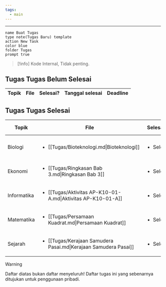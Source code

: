 ```yaml
---
tags:
  - main
---
```


- - -
```button
name Buat Tugas
type note(Tugas Baru) template
action New Task
color blue
folder Tugas
prompt true
```
> [!info] Kode Internal, Tidak penting.
## Tugas Tugas Belum Selesai
| Topik | File | Selesai? | Tanggal selesai | Deadline |
| ----- | ---- | -------- | --------------- | -------- |

## Tugas Tugas Selesai
| Topik       | File                                                                             | Selesai?                  | Tanggal selesai              | Deadline                     |
| ----------- | -------------------------------------------------------------------------------- | ------------------------- | ---------------------------- | ---------------------------- |
| Biologi     | <ul><li>[[Tugas/Bioteknologi.md\|Bioteknologi]]</li></ul>                       | <ul><li>Selesai</li></ul> | <ul><li>2024-05-25</li></ul> | <ul><li>2024-05-24</li></ul> |
| Ekonomi     | <ul><li>[[Tugas/Ringkasan Bab 3.md\|Ringkasan Bab 3]]</li></ul>                 | <ul><li>Selesai</li></ul> | <ul><li>2024-05-22</li></ul> | <ul><li>2024-05-22</li></ul> |
| Informatika | <ul><li>[[Tugas/Aktivitas AP-K10-01-A.md\|Aktivitas AP-K10-01-A]]</li></ul>     | <ul><li>Selesai</li></ul> | <ul><li>2024-05-22</li></ul> | <ul><li>2024-05-24</li></ul> |
| Matematika  | <ul><li>[[Tugas/Persamaan Kuadrat.md\|Persamaan Kuadrat]]</li></ul>             | <ul><li>Selesai</li></ul> | <ul><li>2024-05-22</li></ul> | <ul><li>2024-05-20</li></ul> |
| Sejarah     | <ul><li>[[Tugas/Kerajaan Samudera Pasai.md\|Kerajaan Samudera Pasai]]</li></ul> | <ul><li>Selesai</li></ul> | <ul><li>2024-05-22</li></ul> | <ul><li>2024-05-20</li></ul> |

> [!warning]
> Daftar diatas bukan daftar menyeluruh! Daftar tugas ini yang sebenarnya ditujukan untuk penggunaan pribadi.